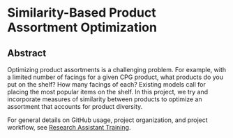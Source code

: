 Similarity-Based Product Assortment Optimization
================

## Abstract

Optimizing product assortments is a challenging problem. For example,
with a limited number of facings for a given CPG product, what products
do you put on the shelf? How many facings of each? Existing models call
for placing the most popular items on the shelf. In this project, we try
and incorporate measures of similarity between products to optimize an
assortment that accounts for product diversity.

For general details on GitHub usage, project organization, and project
workflow, see [Research Assistant
Training](https://github.com/marcdotson/ra-training).

